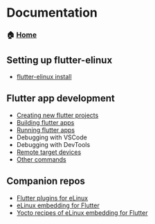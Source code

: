 # Documentation

### &#x1f3e0; [Home](https://github.com/sony/flutter-elinux/wiki)

## Setting up flutter-elinux
- [flutter-elinux install](https://github.com/sony/flutter-elinux/wiki/flutter-elinux-install)

## Flutter app development
- [Creating new flutter projects](https://github.com/sony/flutter-elinux/wiki/Creating-new-flutter-projects)
- [Building flutter apps](https://github.com/sony/flutter-elinux/wiki/Building-flutter-apps)
- [Running flutter apps](https://github.com/sony/flutter-elinux/wiki/Running-flutter-apps)
- Debugging with VSCode
- Debugging with DevTools
- [Remote target devices](https://github.com/sony/flutter-elinux/wiki/Remote-target-devices)
- [Other commands](https://github.com/sony/flutter-elinux/wiki/Other-commands)

## Companion repos
- [Flutter plugins for eLinux](https://github.com/sony/flutter-elinux-plugins)
- [eLinux embedding for Flutter](https://github.com/sony/flutter-embedded-linux)
- [Yocto recipes of eLinux embedding for Flutter](https://github.com/sony/meta-flutter)
